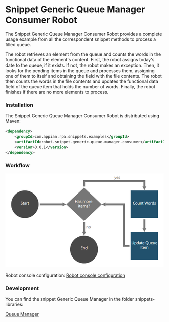 # Snippet Generic Queue Manager Consumer Robot

The Snippet Generic Queue Manager Consumer Robot provides a complete usage example from all the correspondent snippet methods to process a filled queue.

The robot retrieves an element from the queue and counts the words in the functional data of the element's content. First, the robot assigns today's date to the queue, if it exists. If not, the robot makes an exception. Then, it looks for the pending items in the queue and processes them, assigning one of them to itself and obtaining the field with the file contents. The robot then counts the words in the file contents and updates the functional data field of the queue item that holds the number of words. Finally, the robot finishes if there are no more elements to process.

### Installation

The Snippet Generic Queue Manager Consumer Robot is distributed using Maven:
```xml
<dependency>
	<groupId>com.appian.rpa.snippets.examples</groupId>
	<artifactId>robot-snippet-generic-queue-manager-consumer</artifactId>
	<version>0.0.1</version>
</dependency>
```

### Workflow

![Robot workflow](./console/workflow.png)

Robot console configuration:
[Robot console configuration](./console/robot-snippet-generic-queue-manager-consumer-configuration.zip)

### Development
You can find the snippet Generic Queue Manager in the folder snippets-libraries:

[Queue Manager](https://github.com/appianps/ps-plugin-appianrpa-Snippets/tree/PS-460-queueWithoutExcel/snippets-libraries/queue-manager)

